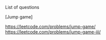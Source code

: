 List of questions 

[Jump game]



https://leetcode.com/problems/jump-game/
https://leetcode.com/problems/jump-game-iii/




